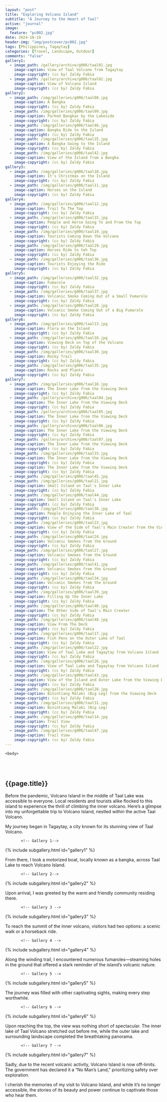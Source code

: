 ```yaml
---
layout: "post"
title: "Exploring Volcano Island"
subtitle: "A Journey to the Heart of Taal"
active: "journal"
image:
  feature: "pc002.jpg"
date: 2024-10-19
header-img: "img/postcover/pc002.jpg"
tags: [Philippines, Tagaytay]
categories: [Travel, Landscape, Outdoor]
comments: "false"
gallery1: 
  - image_path: /gallery/archive/g006/taal01.jpg
    image-caption: View of Taal Volcano from Tagaytay 
    image-copyright: (cc by) Zaldy Fabia
  - image_path: /gallery/archive/g006/taal02.jpg
    image-caption: View of Volcano Island 
    image-copyright: (cc by) Zaldy Fabia
gallery2:
  - image_path: /img/galleries/g006/taal08.jpg
    image-caption: A Bangka
    image-copyright: (cc by) Zaldy Fabia
  - image_path: /img/galleries/g006/taal09.jpg
    image-caption: Parked Bangkas by the Lakeside 
    image-copyright: (cc by) Zaldy Fabia
  - image_path: /img/galleries/g006/taal46.jpg
    image-caption: Bangka Ride to the Island
    image-copyright: (cc by) Zaldy Fabia
  - image_path: /img/galleries/g006/taal25.jpg
    image-caption: A Bangka Going to the Island
    image-copyright: (cc by) Zaldy Fabia
  - image_path: /img/galleries/g006/taal42.jpg
    image-caption: View of the Island from a Bangka
    image-copyright: (cc by) Zaldy Fabia
gallery3: 
  - image_path: /img/galleries/g006/taal10.jpg
    image-caption: It's Christmas on the Island
    image-copyright: (cc by) Zaldy Fabia
  - image_path: /img/galleries/g006/taal11.jpg
    image-caption: Horses on the Island
    image-copyright: (cc by) Zaldy Fabia
gallery4:
  - image_path: /img/galleries/g006/taal12.jpg
    image-caption: Trail To The Top
    image-copyright: (cc by) Zaldy Fabia
  - image_path: /img/galleries/g006/taal15.jpg
    image-caption: People and Horse Going To and From the Top
    image-copyright: (cc by) Zaldy Fabia
  - image_path: /img/galleries/g006/taal19.jpg
    image-caption: Tourists Coming Down the Volcano
    image-copyright: (cc by) Zaldy Fabia
  - image_path: /img/galleries/g006/taal29.jpg
    image-caption: Horses Ride to teh Top
    image-copyright: (cc by) Zaldy Fabia
  - image_path: /img/galleries/g006/taal36.jpg
    image-caption: Tourists Enjoying the Ride
    image-copyright: (cc by) Zaldy Fabia
gallery5:
  - image_path: /img/galleries/g006/taal32.jpg
    image-caption: Fumarole
    image-copyright: (cc by) Zaldy Fabia
  - image_path: /img/galleries/g006/taal37.jpg
    image-caption: Volcanic Smoke Coming Out of a Small Fumarole
    image-copyright: (cc by) Zaldy Fabia
  - image_path: /img/galleries/g006/taal20.jpg
    image-caption: Volcanic Smoke Coming Out of a Big Fumarole
    image-copyright: (cc by) Zaldy Fabia
gallery6:
  - image_path: /img/galleries/g006/taal13.jpg
    image-caption: Flora on the Island
    image-copyright: (cc by) Zaldy Fabia
  - image_path: /img/galleries/g006/taal18.jpg
    image-caption: Viewing Deck on Top of the Volcano
    image-copyright: (cc by) Zaldy Fabia
  - image_path: /img/galleries/g006/taal30.jpg
    image-caption: Rocky Trail
    image-copyright: (cc by) Zaldy Fabia
  - image_path: /img/galleries/g006/taal35.jpg
    image-caption: Rocks and Plants
    image-copyright: (cc by) Zaldy Fabia
gallery7:
  - image_path: /img/galleries/g006/taal16.jpg
    image-caption: The Inner Lake from the Viewing Deck
    image-copyright: (cc by) Zaldy Fabia
  - image_path: /gallery/archive/g006/taal04.jpg
    image-caption: The Inner Lake from the Viewing Deck
    image-copyright: (cc by) Zaldy Fabia
  - image_path: /gallery/archive/g006/taal05.jpg
    image-caption: The Inner Lake from the Viewing Deck
    image-copyright: (cc by) Zaldy Fabia
  - image_path: /gallery/archive/g006/taal06.jpg
    image-caption: The Inner Lake from the Viewing Deck
    image-copyright: (cc by) Zaldy Fabia
  - image_path: /gallery/archive/g006/taal07.jpg
    image-caption: The Inner Lake from the Viewing Deck
    image-copyright: (cc by) Zaldy Fabia
  - image_path: /img/galleries/g006/taal33.jpg
    image-caption: The Inner Lake from the Viewing Deck
    image-copyright: (cc by) Zaldy Fabia
    image-caption: The Inner Lake from the Viewing Deck
    image-copyright: (cc by) Zaldy Fabia
  - image_path: /img/galleries/g006/taal45.jpg
  - image_path: /img/galleries/g006/taal21.jpg
    image-caption: Small Island on Taal's Inner Lake
    image-copyright: (cc by) Zaldy Fabia
  - image_path: /img/galleries/g006/taal44.jpg
    image-caption: Small Island on Taal's Inner Lake
    image-copyright: (cc by) Zaldy Fabia
  - image_path: /img/galleries/g006/taal38.jpg
    image-caption: People Enjoying the Inner Lake of Taal 
    image-copyright: (cc by) Zaldy Fabia
  - image_path: /img/galleries/g006/taal23.jpg
    image-caption: View of the Side of Taal's Main Creater from the Viewing Deck
    image-copyright: (cc by) Zaldy Fabia
  - image_path: /img/galleries/g006/taal24.jpg
    image-caption: Volcanic Smokes from the Ground
    image-copyright: (cc by) Zaldy Fabia
  - image_path: /img/galleries/g006/taal27.jpg
    image-caption: Volcanic Smokes from the Ground
    image-copyright: (cc by) Zaldy Fabia
  - image_path: /img/galleries/g006/taal41.jpg
    image-caption: Volcanic Smokes from the Ground
    image-copyright: (cc by) Zaldy Fabia
  - image_path: /img/galleries/g006/taal34.jpg
    image-caption: Volcanic Smokes from the Ground
    image-copyright: (cc by) Zaldy Fabia
  - image_path: /img/galleries/g006/taal39.jpg
    image-caption: Filling Up the Inner Lake
    image-copyright: (cc by) Zaldy Fabia
  - image_path: /img/galleries/g006/taal40.jpg
    image-caption: The Other Side of Taal's Main Creater
    image-copyright: (cc by) Zaldy Fabia
  - image_path: /img/galleries/g006/taal48.jpg
    image-caption: View From The Deck
    image-copyright: (cc by) Zaldy Fabia
  - image_path: /img/galleries/g006/taal17.jpg
    image-caption: Fish Pens on the Outer Lake of Taal
    image-copyright: (cc by) Zaldy Fabia
  - image_path: /img/galleries/g006/taal22.jpg
    image-caption: View of Taal Lake and Tagaytay from Volcano Island
    image-copyright: (cc by) Zaldy Fabia
  - image_path: /img/galleries/g006/taal26.jpg
    image-caption: View of Taal Lake and Tagaytay from Volcano Island
    image-copyright: (cc by) Zaldy Fabia
  - image_path: /img/galleries/g006/taal43.jpg
    image-caption: View of the Island and Outer Lake from the Viewing Deck
    image-copyright: (cc by) Zaldy Fabia
  - image_path: /img/galleries/g006/taal28.jpg
    image-caption: Binintiang Malaki (Big Leg) from the Viewing Deck
    image-copyright: (cc by) Zaldy Fabia
  - image_path: /img/galleries/g006/taal31.jpg
    image-caption: Binintiang Malaki (Big Leg)
    image-copyright: (cc by) Zaldy Fabia
  - image_path: /img/galleries/g006/taal14.jpg
    image-caption: Trail View
    image-copyright: (cc by) Zaldy Fabia
  - image_path: /img/galleries/g006/taal47.jpg
    image-caption: Trail View
    image-copyright: (cc by) Zaldy Fabia
---
```



<html class="no-js" lang="en">
<head>
	<meta content="charset=utf-8">
</head>

    <body>

<section id="content" role="main">
		<div class="wrapper">
	<br><br>
			<h2>{{page.title}}</h2>




<p> Before the pandemic, Volcano Island in the middle of Taal Lake was accessible to everyone. Local residents and tourists alike flocked to this island to experience the thrill of climbing the inner volcano. Here’s a glimpse into my unforgettable trip to Volcano Island, nestled within the active Taal Volcano. </p>

<p> My journey began in Tagaytay, a city known for its stunning view of Taal Volcano. </p>

           <!-- Gallery 1-->
			
{% include subgallery.html id="gallery1" %}

<!-- end of GALLERY 1 -->

<p> From there, I took a motorized boat, locally known as a bangka, across Taal Lake to reach Volcano Island.</p>

           <!-- Gallery 2-->
			
{% include subgallery.html id="gallery2" %}

<!-- end of GALLERY 2 -->

<p> Upon arrival, I was greeted by the warm and friendly community residing there.</p>

           <!-- Gallery 3 -->
			
{% include subgallery.html id="gallery3" %}

<!-- end of GALLERY 3 -->

<p> To reach the summit of the inner volcano, visitors had two options: a scenic walk or a horseback ride.</p>

           <!-- Gallery 4 -->
			
{% include subgallery.html id="gallery4" %}

<!-- end of GALLERY 4 -->

<p>Along the winding trail, I encountered numerous fumaroles—steaming holes in the ground that offered a stark reminder of the island’s volcanic nature.</p>

           <!-- Gallery 5 -->
			
{% include subgallery.html id="gallery5" %}

<!-- end of GALLERY 5 -->

<p> The journey was filled with other captivating sights, making every step worthwhile.</p>

           <!-- Gallery 6 -->
			
{% include subgallery.html id="gallery6" %}

<!-- end of GALLERY 6 -->

<p> Upon reaching the top, the view was nothing short of spectacular. The inner lake of Taal Volcano stretched out before me, while the outer lake and surrounding landscape completed the breathtaking panorama.</p>

           <!-- Gallery 7 -->
			
{% include subgallery.html id="gallery7" %}

<!-- end of GALLERY 7 -->

<p> Sadly, due to the recent volcanic activity, Volcano Island is now off-limits. The government has declared it a “No Man’s Land,” prioritizing safety over exploration.</p>

<p> I cherish the memories of my visit to Volcano Island, and while it’s no longer accessible, the stories of its beauty and power continue to captivate those who hear them.</p>
		</div><!-- end of WRAPPER __ -->
	</section>
